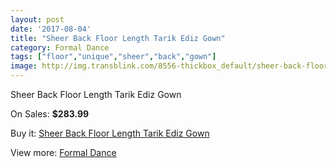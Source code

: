 ```yaml
---
layout: post
date: '2017-08-04'
title: "Sheer Back Floor Length Tarik Ediz Gown"
category: Formal Dance
tags: ["floor","unique","sheer","back","gown"]
image: http://img.transblink.com/8556-thickbox_default/sheer-back-floor-length-tarik-ediz-gown.jpg
---
```

Sheer Back Floor Length Tarik Ediz Gown

On Sales: **$283.99**
<a href="https://www.transblink.com/en/formal-dance/2814-sheer-back-floor-length-tarik-ediz-gown.html"><amp-img layout="responsive" width="600" height="600" src="//img.transblink.com/8556-thickbox_default/sheer-back-floor-length-tarik-ediz-gown.jpg" alt="Sheer Back Floor Length Tarik Ediz Gown 0" /></a>
<a href="https://www.transblink.com/en/formal-dance/2814-sheer-back-floor-length-tarik-ediz-gown.html"><amp-img layout="responsive" width="600" height="600" src="//img.transblink.com/8557-thickbox_default/sheer-back-floor-length-tarik-ediz-gown.jpg" alt="Sheer Back Floor Length Tarik Ediz Gown 1" /></a>

Buy it: [Sheer Back Floor Length Tarik Ediz Gown](https://www.transblink.com/en/formal-dance/2814-sheer-back-floor-length-tarik-ediz-gown.html "Sheer Back Floor Length Tarik Ediz Gown")

View more: [Formal Dance](https://www.transblink.com/en/6-formal-dance "Formal Dance")